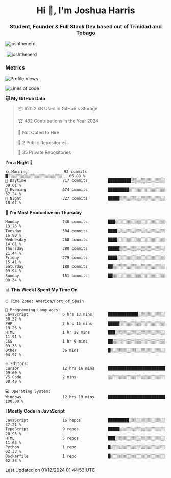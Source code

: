 <h1 align="center">Hi 👋, I'm Joshua Harris</h1>
<h3 align="center">Student, Founder & Full Stack Dev based out of Trinidad and Tobago</h3>

<p align="left"> <img src="https://komarev.com/ghpvc/?username=JoshTheDeveloperr" alt="joshthenerd" /> </p>

<p>&nbsp;<img align="center" src="https://github-readme-stats.vercel.app/api?username=JoshTheDeveloperr&show_icons=true&count_private=true" alt="joshthenerd" /></p>

### Metrics

<!--START_SECTION:waka-->
![Profile Views](http://img.shields.io/badge/Profile%20Views-0-blue)

![Lines of code](https://img.shields.io/badge/From%20Hello%20World%20I%27ve%20Written-3.6%20million%20lines%20of%20code-blue)

**🐱 My GitHub Data** 

> 📦 620.2 kB Used in GitHub's Storage 
 > 
> 🏆 482 Contributions in the Year 2024
 > 
> 🚫 Not Opted to Hire
 > 
> 📜 2 Public Repositories 
 > 
> 🔑 35 Private Repositories 
 > 
**I'm a Night 🦉** 

```text
🌞 Morning                92 commits          █░░░░░░░░░░░░░░░░░░░░░░░░   05.08 % 
🌆 Daytime                717 commits         ██████████░░░░░░░░░░░░░░░   39.61 % 
🌃 Evening                674 commits         █████████░░░░░░░░░░░░░░░░   37.24 % 
🌙 Night                  327 commits         █████░░░░░░░░░░░░░░░░░░░░   18.07 % 
```
📅 **I'm Most Productive on Thursday** 

```text
Monday                   240 commits         ███░░░░░░░░░░░░░░░░░░░░░░   13.26 % 
Tuesday                  304 commits         ████░░░░░░░░░░░░░░░░░░░░░   16.80 % 
Wednesday                268 commits         ████░░░░░░░░░░░░░░░░░░░░░   14.81 % 
Thursday                 388 commits         █████░░░░░░░░░░░░░░░░░░░░   21.44 % 
Friday                   279 commits         ████░░░░░░░░░░░░░░░░░░░░░   15.41 % 
Saturday                 180 commits         ██░░░░░░░░░░░░░░░░░░░░░░░   09.94 % 
Sunday                   151 commits         ██░░░░░░░░░░░░░░░░░░░░░░░   08.34 % 
```


📊 **This Week I Spent My Time On** 

```text
🕑︎ Time Zone: America/Port_of_Spain

💬 Programming Languages: 
JavaScript               6 hrs 13 mins       █████████████░░░░░░░░░░░░   50.52 % 
PHP                      2 hrs 15 mins       █████░░░░░░░░░░░░░░░░░░░░   18.26 % 
HTML                     1 hr 28 mins        ███░░░░░░░░░░░░░░░░░░░░░░   11.91 % 
CSS                      1 hr 9 mins         ██░░░░░░░░░░░░░░░░░░░░░░░   09.35 % 
Other                    36 mins             █░░░░░░░░░░░░░░░░░░░░░░░░   04.97 % 

🔥 Editors: 
Cursor                   12 hrs 16 mins      █████████████████████████   99.60 % 
VS Code                  2 mins              ░░░░░░░░░░░░░░░░░░░░░░░░░   00.40 % 

💻 Operating System: 
Windows                  12 hrs 19 mins      █████████████████████████   100.00 % 
```

**I Mostly Code in JavaScript** 

```text
JavaScript               16 repos            █████████░░░░░░░░░░░░░░░░   37.21 % 
TypeScript               9 repos             █████░░░░░░░░░░░░░░░░░░░░   20.93 % 
HTML                     5 repos             ███░░░░░░░░░░░░░░░░░░░░░░   11.63 % 
Python                   1 repo              █░░░░░░░░░░░░░░░░░░░░░░░░   02.33 % 
Dockerfile               1 repo              █░░░░░░░░░░░░░░░░░░░░░░░░   02.33 % 
```




 Last Updated on 01/12/2024 01:44:53 UTC
<!--END_SECTION:waka-->
